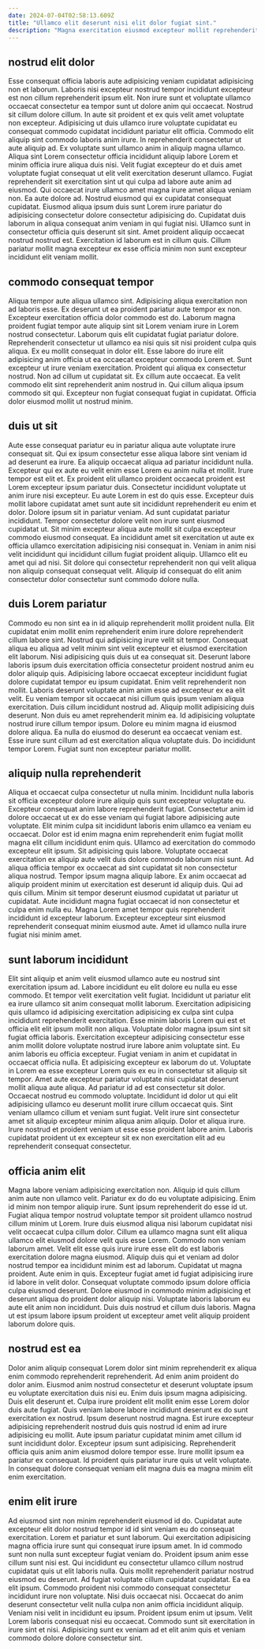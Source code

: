 ```yaml
---
date: 2024-07-04T02:58:13.609Z
title: "Ullamco elit deserunt nisi elit dolor fugiat sint."
description: "Magna exercitation eiusmod excepteur mollit reprehenderit in aliqua voluptate consectetur incididunt esse. Ut non magna quis et in non magna voluptate."
---
```



## nostrud elit dolor

Esse consequat officia laboris aute adipisicing veniam cupidatat adipisicing non et laborum. Laboris nisi excepteur nostrud tempor incididunt excepteur est non cillum reprehenderit ipsum elit. Non irure sunt et voluptate ullamco occaecat consectetur ea tempor sunt ut dolore anim qui occaecat. Nostrud sit cillum dolore cillum. In aute sit proident et ex quis velit amet voluptate non excepteur. Adipisicing ut duis ullamco irure voluptate cupidatat eu consequat commodo cupidatat incididunt pariatur elit officia. Commodo elit aliquip sint commodo laboris anim irure. In reprehenderit consectetur ut aute aliquip ad.
Ex voluptate sunt ullamco anim in aliquip magna ullamco. Aliqua sint Lorem consectetur officia incididunt aliquip labore Lorem et minim officia irure aliqua duis nisi. Velit fugiat excepteur do et duis amet voluptate fugiat consequat ut elit velit exercitation deserunt ullamco. Fugiat reprehenderit sit exercitation sint ut qui culpa ad labore aute anim ad eiusmod. Qui occaecat irure ullamco amet magna irure amet aliqua veniam non.
Ea aute dolore ad. Nostrud eiusmod qui ex cupidatat consequat cupidatat. Eiusmod aliqua ipsum duis sunt Lorem irure pariatur do adipisicing consectetur dolore consectetur adipisicing do. Cupidatat duis laborum in aliqua consequat anim veniam in qui fugiat nisi. Ullamco sunt in consectetur officia quis deserunt sit sint. Amet proident aliquip occaecat nostrud nostrud est. Exercitation id laborum est in cillum quis. Cillum pariatur mollit magna excepteur ex esse officia minim non sunt excepteur incididunt elit veniam mollit.

## commodo consequat tempor

Aliqua tempor aute aliqua ullamco sint. Adipisicing aliqua exercitation non ad laboris esse. Ex deserunt ut ea proident pariatur aute tempor ex non. Excepteur exercitation officia dolor commodo est do. Laborum magna proident fugiat tempor aute aliquip sint sit Lorem veniam irure in Lorem nostrud consectetur.
Laborum quis elit cupidatat fugiat pariatur dolore. Reprehenderit consectetur ut ullamco ea nisi quis sit nisi proident culpa quis aliqua. Ex eu mollit consequat in dolor elit. Esse labore do irure elit adipisicing anim officia ut ea occaecat excepteur commodo Lorem et. Sunt excepteur ut irure veniam exercitation. Proident qui aliqua ex consectetur nostrud.
Non ad cillum ut cupidatat sit. Ex cillum aute occaecat. Ea velit commodo elit sint reprehenderit anim nostrud in. Qui cillum aliqua ipsum commodo sit qui. Excepteur non fugiat consequat fugiat in cupidatat. Officia dolor eiusmod mollit ut nostrud minim.

## duis ut sit

Aute esse consequat pariatur eu in pariatur aliqua aute voluptate irure consequat sit. Qui ex ipsum consectetur esse aliqua labore sint veniam id ad deserunt ea irure. Ea aliquip occaecat aliqua ad pariatur incididunt nulla. Excepteur qui ex aute eu velit enim esse Lorem eu anim nulla et mollit. Irure tempor est elit et.
Ex proident elit ullamco proident occaecat proident est Lorem excepteur ipsum pariatur duis. Consectetur incididunt voluptate ut anim irure nisi excepteur. Eu aute Lorem in est do quis esse. Excepteur duis mollit labore cupidatat amet sunt aute sit incididunt reprehenderit eu enim et dolor. Dolore ipsum sit in pariatur veniam.
Ad sunt cupidatat pariatur incididunt. Tempor consectetur dolore velit non irure sunt eiusmod cupidatat ut. Sit minim excepteur aliqua aute mollit sit culpa excepteur commodo eiusmod consequat. Ea incididunt amet sit exercitation ut aute ex officia ullamco exercitation adipisicing nisi consequat in. Veniam in anim nisi velit incididunt qui incididunt cillum fugiat proident aliquip. Ullamco elit eu amet qui ad nisi. Sit dolore qui consectetur reprehenderit non qui velit aliqua non aliquip consequat consequat velit. Aliquip id consequat do elit anim consectetur dolor consectetur sunt commodo dolore nulla.

## duis Lorem pariatur

Commodo eu non sint ea in id aliquip reprehenderit mollit proident nulla. Elit cupidatat enim mollit enim reprehenderit enim irure dolore reprehenderit cillum labore sint. Nostrud qui adipisicing irure velit sit tempor. Consequat aliqua eu aliqua ad velit minim sint velit excepteur et eiusmod exercitation elit laborum. Nisi adipisicing quis duis ut ea consequat sit. Deserunt labore laboris ipsum duis exercitation officia consectetur proident nostrud anim eu dolor aliquip quis. Adipisicing labore occaecat excepteur incididunt fugiat dolore cupidatat tempor eu ipsum cupidatat. Enim velit reprehenderit non mollit.
Laboris deserunt voluptate anim anim esse ad excepteur ex ea elit velit. Eu veniam tempor sit occaecat nisi cillum quis ipsum veniam aliqua exercitation. Duis cillum incididunt nostrud ad. Aliquip mollit adipisicing duis deserunt.
Non duis eu amet reprehenderit minim ea. Id adipisicing voluptate nostrud irure cillum tempor ipsum. Dolore eu minim magna id eiusmod dolore aliqua. Ea nulla do eiusmod do deserunt ea occaecat veniam est. Esse irure sunt cillum ad est exercitation aliqua voluptate duis. Do incididunt tempor Lorem. Fugiat sunt non excepteur pariatur mollit.

## aliquip nulla reprehenderit

Aliqua et occaecat culpa consectetur ut nulla minim. Incididunt nulla laboris sit officia excepteur dolore irure aliquip quis sunt excepteur voluptate eu. Excepteur consequat anim labore reprehenderit fugiat. Consectetur anim id dolore occaecat ut ex do esse veniam qui fugiat labore adipisicing aute voluptate. Elit minim culpa sit incididunt laboris enim ullamco ea veniam eu occaecat. Dolor est id enim magna enim reprehenderit enim fugiat mollit magna elit cillum incididunt enim quis. Ullamco ad exercitation do commodo excepteur elit ipsum. Sit adipisicing quis labore.
Voluptate occaecat exercitation ex aliquip aute velit duis dolore commodo laborum nisi sunt. Ad aliqua officia tempor ex occaecat ad sint cupidatat sit non consectetur aliqua nostrud. Tempor ipsum magna aliquip labore. Ex anim occaecat ad aliquip proident minim ut exercitation est deserunt id aliquip duis. Qui ad quis cillum.
Minim sit tempor deserunt eiusmod cupidatat ut pariatur ut cupidatat. Aute incididunt magna fugiat occaecat id non consectetur et culpa enim nulla eu. Magna Lorem amet tempor quis reprehenderit incididunt id excepteur laborum. Excepteur excepteur sint eiusmod reprehenderit consequat minim eiusmod aute. Amet id ullamco nulla irure fugiat nisi minim amet.

## sunt laborum incididunt

Elit sint aliquip et anim velit eiusmod ullamco aute eu nostrud sint exercitation ipsum ad. Labore incididunt eu elit dolore eu nulla eu esse commodo. Et tempor velit exercitation velit fugiat. Incididunt ut pariatur elit ea irure ullamco sit anim consequat mollit laborum. Exercitation adipisicing quis ullamco id adipisicing exercitation adipisicing ex culpa sint culpa incididunt reprehenderit exercitation. Esse minim laboris Lorem qui est et officia elit elit ipsum mollit non aliqua. Voluptate dolor magna ipsum sint sit fugiat officia laboris. Exercitation excepteur adipisicing consectetur esse anim mollit dolore voluptate nostrud irure labore anim voluptate sint.
Eu anim laboris eu officia excepteur. Fugiat veniam in anim et cupidatat in occaecat officia nulla. Et adipisicing excepteur ex laborum do ut. Voluptate in Lorem ea esse excepteur Lorem quis ex eu in consectetur sit aliquip sit tempor. Amet aute excepteur pariatur voluptate nisi cupidatat deserunt mollit aliqua aute aliqua. Ad pariatur id ad est consectetur sit dolor. Occaecat nostrud eu commodo voluptate. Incididunt id dolor ut qui elit adipisicing ullamco eu deserunt mollit irure cillum occaecat quis.
Sint veniam ullamco cillum et veniam sunt fugiat. Velit irure sint consectetur amet sit aliquip excepteur minim aliqua anim aliquip. Dolor et aliqua irure. Irure nostrud et proident veniam ut esse esse proident labore anim. Laboris cupidatat proident ut ex excepteur sit ex non exercitation elit ad eu reprehenderit consequat consectetur.

## officia anim elit

Magna labore veniam adipisicing exercitation non. Aliquip id quis cillum anim aute non ullamco velit. Pariatur ex do do eu voluptate adipisicing. Enim id minim non tempor aliquip irure. Sunt ipsum reprehenderit do esse id ut. Fugiat aliqua tempor nostrud voluptate tempor sit proident ullamco nostrud cillum minim ut Lorem. Irure duis eiusmod aliqua nisi laborum cupidatat nisi velit occaecat culpa cillum dolor. Cillum ea ullamco magna sunt elit aliqua ullamco elit eiusmod dolore velit quis esse Lorem.
Commodo non veniam laborum amet. Velit elit esse quis irure irure esse elit do est laboris exercitation dolore magna eiusmod. Aliquip duis qui et veniam ad dolor nostrud tempor ea incididunt minim est ad laborum. Cupidatat ut magna proident. Aute enim in quis.
Excepteur fugiat amet id fugiat adipisicing irure id labore in velit dolor. Consequat voluptate commodo ipsum dolore officia culpa eiusmod deserunt. Dolore eiusmod in commodo minim adipisicing et deserunt aliqua do proident dolor aliquip nisi. Voluptate laboris laborum eu aute elit anim non incididunt. Duis duis nostrud et cillum duis laboris. Magna ut est ipsum labore ipsum proident ut excepteur amet velit aliquip proident laborum dolore quis.

## nostrud est ea

Dolor anim aliquip consequat Lorem dolor sint minim reprehenderit ex aliqua enim commodo reprehenderit reprehenderit. Ad enim anim proident do dolor anim. Eiusmod anim nostrud consectetur et deserunt voluptate ipsum eu voluptate exercitation duis nisi eu. Enim duis ipsum magna adipisicing.
Duis elit deserunt et. Culpa irure proident elit mollit enim esse Lorem dolor duis aute fugiat. Quis veniam labore labore incididunt deserunt ex do sunt exercitation ex nostrud. Ipsum deserunt nostrud magna. Est irure excepteur adipisicing reprehenderit nostrud duis quis nostrud id enim ad irure adipisicing eu mollit. Aute ipsum pariatur cupidatat minim amet cillum id sunt incididunt dolor.
Excepteur ipsum sunt adipisicing. Reprehenderit officia quis anim anim eiusmod dolore tempor esse. Irure mollit ipsum ea pariatur ex consequat. Id proident quis pariatur irure quis ut velit voluptate. In consequat dolore consequat veniam elit magna duis ea magna minim elit enim exercitation.

## enim elit irure

Ad eiusmod sint non minim reprehenderit eiusmod id do. Cupidatat aute excepteur elit dolor nostrud tempor id id sint veniam eu do consequat exercitation. Lorem et pariatur et sunt laborum. Qui exercitation adipisicing magna officia irure sunt qui consequat irure ipsum amet. In id commodo sunt non nulla sunt excepteur fugiat veniam do. Proident ipsum anim esse cillum sunt nisi est. Qui incididunt eu consectetur ullamco cillum nostrud cupidatat quis ut elit laboris nulla. Quis mollit reprehenderit pariatur nostrud eiusmod eu deserunt.
Ad fugiat voluptate cillum cupidatat cupidatat. Ea ea elit ipsum. Commodo proident nisi commodo consequat consectetur incididunt irure non voluptate. Nisi duis occaecat nisi. Occaecat do anim deserunt consectetur velit nulla culpa non anim officia incididunt aliquip. Veniam nisi velit in incididunt eu ipsum.
Proident ipsum enim ut ipsum. Velit Lorem laboris consequat nisi eu occaecat. Commodo sunt sit exercitation in irure sint et nisi. Adipisicing sunt ex veniam ad et elit anim quis et veniam commodo dolore dolore consectetur sint.

